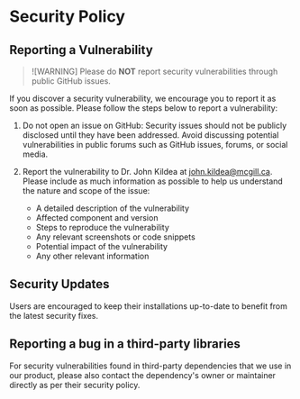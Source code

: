# Security Policy

## Reporting a Vulnerability

> ![WARNING]
> Please do **NOT** report security vulnerabilities through public GitHub issues.

If you discover a security vulnerability, we encourage you to report it as soon as possible. Please follow the steps below to report a vulnerability:

1. Do not open an issue on GitHub: Security issues should not be publicly disclosed until they have been addressed. Avoid discussing potential vulnerabilities in public forums such as GitHub issues, forums, or social media.

2. Report the vulnerability to Dr. John Kildea at john.kildea@mcgill.ca. Please include as much information as possible to help us understand the nature and scope of the issue:

    - A detailed description of the vulnerability
    - Affected component and version
    - Steps to reproduce the vulnerability
    - Any relevant screenshots or code snippets
    - Potential impact of the vulnerability
    - Any other relevant information

## Security Updates

Users are encouraged to keep their installations up-to-date to benefit from the latest security fixes.

## Reporting a bug in a third-party libraries

For security vulnerabilities found in third-party dependencies that we use in our product, please also contact the dependency's owner or maintainer directly as per their security policy.
